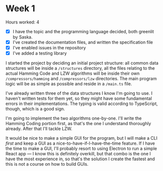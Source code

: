 # Week 1

Hours worked: 4

- [x] I have the topic and the programming language decided, both greenlit by Saska.
- [x] I've created the documentation files, and written the specification file
- [x] I've enabled issues in the repository
- [x] I've added a testing library

I started the project by deciding an initial project structure: all common data structures will be inside a `/structures` directory, all the files relating to the actual Hamming Code and LZW algorithms will be inside their own `/compressors/hamming` and `/compressors/lzw` directories. The main program logic will be as simple as possible and reside in a `/main.ts` file.

I've already written three of the data structures I know I'm going to use. I haven't written tests for them yet, so they might have some fundamental errors in their implementations. The typing is valid according to TypeScript, though, which is a good sign.

I'm going to implement the two algorithms one-by-one. I'll write the Hamming Coding portion first, as that's the one I understand thoroughly already. After that I'll tackle LZW.

It would be nice to make a simple GUI for the program, but I will make a CLI *first* and keep a GUI as a nice-to-have-if-I-have-the-time feature. If I have the time to make a GUI, I'll probably resort to using Electron to run a simple React app — I know this is definitely overkill, but that combo is the one I have the most experience in, so that's the solution I create the fastest and this is not a course on how to build GUIs.